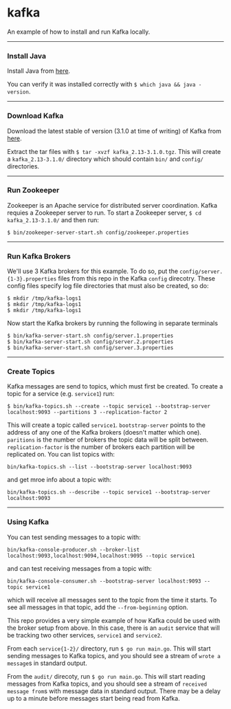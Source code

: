# kafka

An example of how to install and run Kafka locally.

---

### Install Java

Install Java from [here](https://www.oracle.com/java/technologies/downloads/).

You can verify it was installed correctly with `$ which java && java -version`.

---

### Download Kafka

Download the latest stable of version (3.1.0 at time of writing) of Kafka from [here](https://archive.apache.org/dist/kafka/).

Extract the tar files with `$ tar -xvzf kafka_2.13-3.1.0.tgz`. This will create a `kafka_2.13-3.1.0/` directory which should contain `bin/` and `config/` directories.

---

### Run Zookeeper

Zookeeper is an Apache service for distributed server coordination. Kafka requies a Zookeeper server to run. To start a Zookeeper server, `$ cd kafka_2.13-3.1.0/` and then run:
```
$ bin/zookeeper-server-start.sh config/zookeeper.properties
```

---

### Run Kafka Brokers

We'll use 3 Kafka brokers for this example. To do so, put the `config/server.{1-3}.properties` files from this repo in the Kafka `config` direcotry. These config files specify log file directories that must also be created, so do:
```
$ mkdir /tmp/kafka-logs1
$ mkdir /tmp/kafka-logs1
$ mkdir /tmp/kafka-logs1
```
Now start the Kafka brokers by running the following in separate terminals
```
$ bin/kafka-server-start.sh config/server.1.properties
$ bin/kafka-server-start.sh config/server.2.properties
$ bin/kafka-server-start.sh config/server.3.properties
```

---

### Create Topics

Kafka messages are send to topics, which must first be created. To create a topic for a service (e.g. `service1`) run:
```
$ bin/kafka-topics.sh --create --topic service1 --bootstrap-server localhost:9093 --partitions 3 --replication-factor 2
```

This will create a topic called `service1`. `bootstrap-server` points to the address of any one of the Kafka brokers (doesn't matter which one). `paritions` is the number of brokers the topic data will be split between. `replication-factor` is the number of brokers each partition will be replicated on. You can list topics with:
```
bin/kafka-topics.sh --list --bootstrap-server localhost:9093
```
and get mroe info about a topic with:
```
bin/kafka-topics.sh --describe --topic service1 --bootstrap-server localhost:9093
```

---

### Using Kafka

You can test sending messages to a topic with:
```
bin/kafka-console-producer.sh --broker-list localhost:9093,localhost:9094,localhost:9095 --topic service1
```
and can test receiving messages from a topic with:
```
bin/kafka-console-consumer.sh --bootstrap-server localhost:9093 --topic service1
```
which will receive all messages sent to the topic from the time it starts. To see all messages in that topic, add the `--from-beginning` option.

This repo provides a very simple example of how Kafka could be used with the broker setup from above. In this case, there is an `audit` service that will be tracking two other services, `service1` and `service2`.

From each `service{1-2}/` directory, run `$ go run main.go`. This will start sending messages to Kafka topics, and you should see a stream of `wrote a message`s in standard output.

From the `audit/` direcoty, run `$ go run main.go`. This will start reading messages from Kafka topics, and you should see a stream of `received message from`s with message data in standard output. There may be a delay up to a minute before messages start being read from Kafka.
